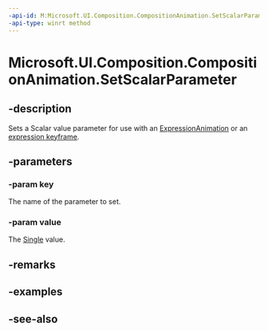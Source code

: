 ```yaml
---
-api-id: M:Microsoft.UI.Composition.CompositionAnimation.SetScalarParameter(System.String,System.Single)
-api-type: winrt method
---
```


<!-- Method syntax
public void SetScalarParameter(System.String key, System.Single value)
-->

# Microsoft.UI.Composition.CompositionAnimation.SetScalarParameter

## -description
Sets a Scalar value parameter for use with an [ExpressionAnimation](expressionanimation.md) or an [expression keyframe](keyframeanimation_insertexpressionkeyframe_876845367.md).

## -parameters
### -param key
The name of the parameter to set.

### -param value
The [Single](/dotnet/api/system.single?redirectedfrom=MSDN) value.

## -remarks

## -examples

## -see-also
